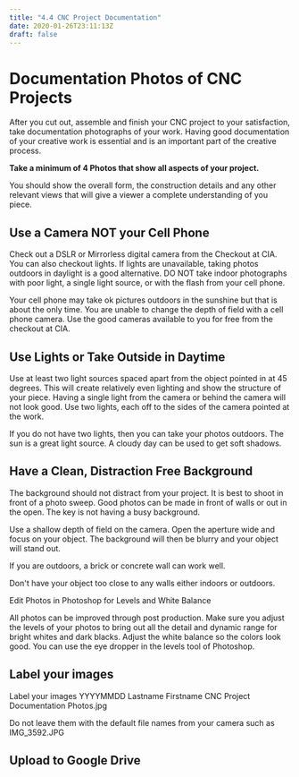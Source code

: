 ```yaml
---
title: "4.4 CNC Project Documentation"
date: 2020-01-26T23:11:13Z
draft: false
---
```


<h1>Documentation Photos of CNC Projects</h1>
<p>After you cut out, assemble and finish your CNC project to your satisfaction, take documentation photographs of your work. Having good documentation of your creative work is essential and is an important part of the creative process.</p>
<p><strong>Take a minimum of 4 Photos that show all aspects of your project.&nbsp;</strong></p>
<p>You should show the overall form, the construction details and any other relevant views that will give a viewer a complete understanding of you piece.</p>
<h2>Use a Camera NOT your Cell Phone</h2>
<p>Check out a DSLR or Mirrorless digital camera from the Checkout at CIA. You can also checkout lights. If lights are unavailable, taking photos outdoors in daylight is a good alternative. DO NOT take indoor photographs with poor light, a single light source, or with the flash from your cell phone.</p>
<p>Your cell phone may take ok pictures outdoors in the sunshine but that is about the only time. You are unable to change the depth of field with a cell phone camera. Use the good cameras available to you for free from the checkout at CIA.</p>
<h2>Use Lights or Take Outside in Daytime</h2>
<p>Use at least two light sources spaced apart from the object pointed in at 45 degrees. This will create relatively even lighting and show the structure of your piece. Having a single light from the camera or behind the camera will not look good. Use two lights, each off to the sides of the camera pointed at the work.</p>
<p>If you do not have two lights, then you can take your photos outdoors. The sun is a great light source. A cloudy day can be used to get soft shadows.&nbsp;</p>
<h2>Have a Clean, Distraction Free Background</h2>
<p>The background should not distract from your project. It is best to shoot in front of a photo sweep. Good photos can be made in front of walls or out in the open. The key is not having a busy background.&nbsp;</p>
<p>Use a shallow depth of field on the camera. Open the aperture wide and focus on your object. The background will then be blurry and your object will stand out.</p>
<p>If you are outdoors, a brick or concrete wall can work well.</p>
<p>Don't have your object too close to any walls either indoors or outdoors.</p>
<p>Edit Photos in Photoshop for Levels and White Balance</p>
<p>All photos can be improved through post production. Make sure you adjust the levels of your photos to bring out all the detail and dynamic range for bright whites and dark blacks. Adjust the white balance so the colors look good. You can use the eye dropper in the levels tool of Photoshop.</p>
<h2>Label your images</h2>
<p>Label your images YYYYMMDD Lastname Firstname CNC Project Documentation Photos.jpg</p>
<p>Do not leave them with the default file names from your camera such as IMG_3592.JPG</p>
<h2>Upload to Google Drive</h2>
